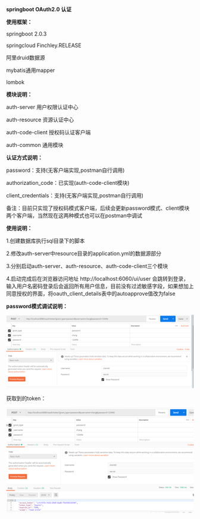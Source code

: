 **springboot OAuth2.0 认证**


**使用框架：**

   springboot 2.0.3
   
   springcloud Finchley.RELEASE
   
   阿里druid数据源
   
   mybatis通用mapper
   
   lombok


**模块说明：**
   
   auth-server  用户权限认证中心
   
   auth-resource 资源认证中心
   
   auth-code-client 授权码认证客户端
   
   auth-common 通用模块
   
   

**认证方式说明：**

password：支持(无客户端实现,postman自行调用)

authorization_code：已实现(auth-code-client模块)

client_credentials：支持(无客户端实现,postman自行调用)
                                                                                                                    
备注：目前只实现了授权码模式客户端，后续会更新password模式、client模块两个客户端，当然现在这两种模式也可以在postman中调试


**使用说明：**

1.创建数据库执行sql目录下的脚本

2.修改auth-server中resource目录的application.yml的数据源部分

3.分别启动auth-server、auth-resource、auth-code-client三个模块

4.启动完成后在浏览器访问地址 http://localhost:6060/ui/user  会跳转到登录，输入用户名密码登录后会返回所有用户信息，目前没有过滤敏感字段，如果想加上同意授权的界面，将oauth_client_details表中的autoapprove值改为false

**password模式调试说明：**

![Image text](https://github.com/511098425/auth-parent/blob/master/postman-shootscreen/20180726114711.png)

获取到的token：

![Image text](https://github.com/511098425/auth-parent/blob/master/postman-shootscreen/20180726134513.png)


